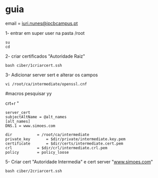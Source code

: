 # guia

email = iuri.nunes@ipcbcampus.pt

1- entrar em super user na pasta /root

    su
    cd

2- criar certificados "Autoridade Raiz"


    bash ciber/1criarcert.ssh  

3- Adicionar server sert e alterar os campos 

    vi /root/ca/intermediate/openssl.cnf

#macros pesquisar yy

crt+r "

    server_cert
    subjectAltName = @alt_names
    [alt_names]
    DNS.1 = www.simoes.com

    dir 		  = /root/ca/intermediate
    private_key 	  = $dir/private/intermediate.key.pem
    certificate 	  = $dir/certs/intermediate.cert.pem
    crl 	 	  = $dir/crl/intermediate.crl.pem
    policy 	  	  = policy_loose

5- Criar cert "Autoridade Intermedia" e cert server "www.simoes.com"

    bash ciber/2criarcert.ssh  
